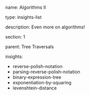 name: Algorithms II

type: insights-list

description: Even more on algorithms!

section: 1

parent: Tree Traversals

insights:
  - reverse-polish-notation
  - parsing-reverse-polish-notation
  - binary-expression-tree
  - exponentiation-by-squaring
  - levenshtein-distance

